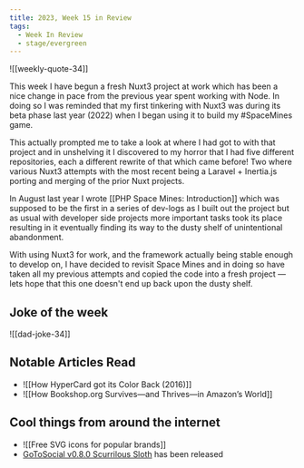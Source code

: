 ```yaml
---
title: 2023, Week 15 in Review
tags:
  - Week In Review
  - stage/evergreen
---
```



![[weekly-quote-34]]

This week I have begun a fresh Nuxt3 project at work which has been a nice change in pace from the previous year spent working with Node. In doing so I was reminded that my first tinkering with Nuxt3 was during its beta phase last year (2022) when I began using it to build my #SpaceMines game.

This actually prompted me to take a look at where I had got to with that project and in unshelving it I discovered to my horror that I had five different repositories, each a different rewrite of that which came before! Two where various Nuxt3 attempts with the most recent being a Laravel + Inertia.js porting and merging of the prior Nuxt projects.

In August last year I wrote [[PHP Space Mines: Introduction]] which was supposed to be the first in a series of dev-logs as I built out the project but as usual with developer side projects more important tasks took its place resulting in it eventually finding its way to the dusty shelf of unintentional abandonment.

With using Nuxt3 for work, and the framework actually being stable enough to develop on, I have decided to revisit Space Mines and in doing so have taken all my previous attempts and copied the code into a fresh project — lets hope that this one doesn't end up back upon the dusty shelf.

## Joke of the week
![[dad-joke-34]]

## Notable Articles Read
- ![[How HyperCard got its Color Back (2016)]]
- ![[How Bookshop.org Survives—and Thrives—in Amazon’s World]]

## Cool things from around the internet
- ![[Free SVG icons for popular brands]]
- [GoToSocial v0.8.0 Scurrilous Sloth](https://github.com/superseriousbusiness/gotosocial/releases/tag/v0.8.0) has been released
